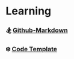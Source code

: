 # Learning

### 🏂 [Github-Markdown](https://github.com/ih-rakib/Learning/tree/master/Github-Markdown)
### ❄️ [Code Template](https://github.com/ih-rakib/Learning/blob/master/Code%20Template/Readme.md)
